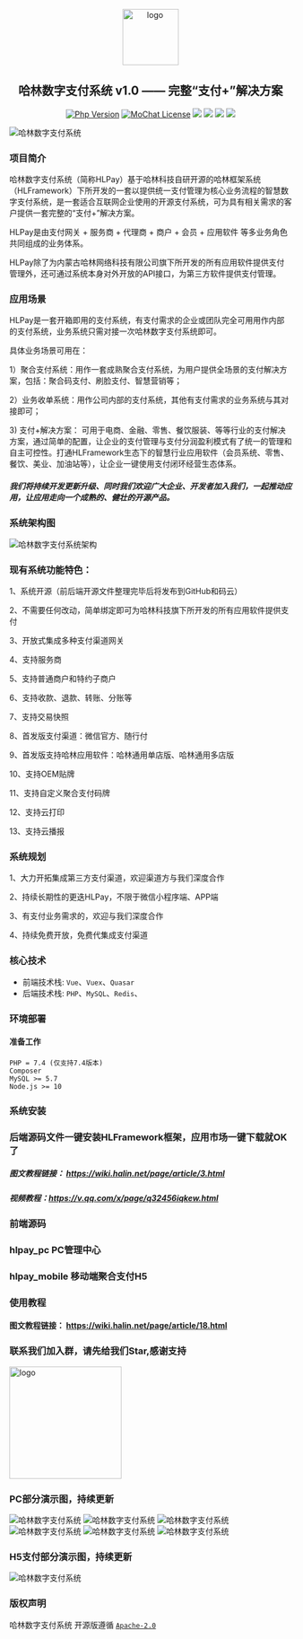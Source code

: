 <p></p>
<p></p>

<p align="center">
  <img alt="logo" src="https://cdn.halin.net/download/logo-300-shadow-1.png" height="100">
</p>
<h2 align="center">哈林数字支付系统 v1.0 —— 完整“支付+”解决方案</h2>

<div align="center">

<a href="https://www.php.net"><img src="https://img.shields.io/badge/php-%3E=7.4-brightgreen.svg?maxAge=2592000" alt="Php Version"></a>
  <a href="https://github.com/mochat-cloud/mochat/blob/master/LICENSE"><img src="https://img.shields.io/github/license/mochat-cloud/mochat.svg?maxAge=2592000" alt="MoChat License"></a> <img src="https://img.shields.io/npm/v/quasar.svg?label=quasar"> <img src="https://img.shields.io/npm/v/%40quasar/app.svg?label=@quasar/app"> <img src="https://img.shields.io/npm/v/%40quasar/cli.svg?label=@quasar/cli"> <img src="https://img.shields.io/npm/v/%40quasar/extras.svg?label=@quasar/extras">

</div>

<p></p>
<p></p>
<p></p>
<p></p>

![哈林数字支付系统](https://cdn.halin.net/download/hlpay/banner-hlpay.jpg)

### 项目简介

 哈林数字支付系统（简称HLPay）基于哈林科技自研开源的哈林框架系统（HLFramework）下所开发的一套以提供统一支付管理为核心业务流程的智慧数字支付系统，是一套适合互联网企业使用的开源支付系统，可为具有相关需求的客户提供一套完整的“支付+”解决方案。

HLPay是由支付网关 + 服务商 + 代理商 + 商户 + 会员 + 应用软件 等多业务角色共同组成的业务体系。

HLPay除了为内蒙古哈林网络科技有限公司旗下所开发的所有应用软件提供支付管理外，还可通过系统本身对外开放的API接口，为第三方软件提供支付管理。

### 应用场景
HLPay是一套开箱即用的支付系统，有支付需求的企业或团队完全可用用作内部的支付系统，业务系统只需对接一次哈林数字支付系统即可。 
<p>具体业务场景可用在：</p>
<p>1）聚合支付系统：用作一套成熟聚合支付系统，为用户提供全场景的支付解决方案，包括：聚合码支付、刷脸支付、智慧营销等；</p>
<p>2）业务收单系统：用作公司内部的支付系统，其他有支付需求的业务系统与其对接即可；</p>
<p>3) 支付+解决方案： 可用于电商、金融、零售、餐饮服装、等等行业的支付解决方案，通过简单的配置，让企业的支付管理与支付分润盈利模式有了统一的管理和自主可控性。打通HLFramework生态下的智慧行业应用软件（会员系统、零售、餐饮、美业、加油站等），让企业一键使用支付闭环经营生态体系。</p>



##### 我们将持续开发更新升级、同时我们欢迎广大企业、开发者加入我们，一起推动应用，让应用走向一个成熟的、健壮的开源产品。

### 系统架构图

![哈林数字支付系统架构](https://cdn.halin.net/download/hlpay/hlpay_frame.png "哈林数字支付系统")

### 现有系统功能特色：

1、系统开源（前后端开源文件整理完毕后将发布到GitHub和码云）

2、不需要任何改动，简单绑定即可为哈林科技旗下所开发的所有应用软件提供支付

3、开放式集成多种支付渠道网关

4、支持服务商

5、支持普通商户和特约子商户

6、支持收款、退款、转账、分账等

7、支持交易快照

8、首发版支付渠道：微信官方、随行付

9、首发版支持哈林应用软件：哈林通用单店版、哈林通用多店版

10、支持OEM贴牌

11、支持自定义聚合支付码牌

12、支持云打印

13、支持云播报

### 系统规划

1、大力开拓集成第三方支付渠道，欢迎渠道方与我们深度合作

2、持续长期性的更迭HLPay，不限于微信小程序端、APP端

3、有支付业务需求的，欢迎与我们深度合作

4、持续免费开放，免费代集成支付渠道

### 核心技术
* 前端技术栈: `Vue`、`Vuex`、`Quasar`
* 后端技术栈: `PHP`、`MySQL`、`Redis`、

### 环境部署
#### 准备工作

```
PHP = 7.4 (仅支持7.4版本)
Composer
MySQL >= 5.7
Node.js >= 10
```

### 系统安装
### 后端源码文件一键安装HLFramework框架，应用市场一键下载就OK了

##### 图文教程链接： https://wiki.halin.net/page/article/3.html

##### 视频教程：https://v.qq.com/x/page/q32456iqkew.html

### 前端源码
### hlpay_pc  PC管理中心
### hlpay_mobile 移动端聚合支付H5

### 使用教程
#### 图文教程链接： https://wiki.halin.net/page/article/18.html

### 联系我们加入群，请先给我们Star,感谢支持

<img alt="logo" src="https://cdn.halin.net/download/qwscrm_kefu.png" height="200">

### PC部分演示图，持续更新

![哈林数字支付系统](https://cdn.halin.net/download/hlpay/hlpay-1.jpg "哈林数字支付系统")
![哈林数字支付系统](https://cdn.halin.net/download/hlpay/hlpay-2.jpg "哈林数字支付系统")
![哈林数字支付系统](https://cdn.halin.net/download/hlpay/hlpay-3.jpg "哈林数字支付系统")
![哈林数字支付系统](https://cdn.halin.net/download/hlpay/hlpay-4.jpg "哈林数字支付系统")
![哈林数字支付系统](https://cdn.halin.net/download/hlpay/hlpay-5.jpg "哈林数字支付系统")
![哈林数字支付系统](https://cdn.halin.net/download/hlpay/hlpay-6.jpg "哈林数字支付系统")

### H5支付部分演示图，持续更新
![哈林数字支付系统](https://cdn.halin.net/download/hlpay/hlpay-7.jpg "哈林数字支付系统")

### 版权声明

哈林数字支付系统 开源版遵循 [`Apache-2.0`](https://github.com/halinkeji/hlpay/blob/master/LICENSE.md ) 
